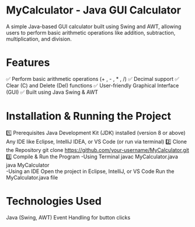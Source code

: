 # MyCalculator - Java GUI Calculator
A simple Java-based GUI calculator built using Swing and AWT, allowing users to perform basic arithmetic operations like addition, subtraction, multiplication, and division.
# Features
✅ Perform basic arithmetic operations (+ , - , * , /)
✅ Decimal support
✅ Clear (C) and Delete (Del) functions
✅ User-friendly Graphical Interface (GUI)
✅ Built using Java Swing & AWT

# Installation & Running the Project
1️⃣ Prerequisites
Java Development Kit (JDK) installed (version 8 or above)
Any IDE like Eclipse, IntelliJ IDEA, or VS Code (or run via terminal)
2️⃣ Clone the Repository
git clone https://github.com/your-username/MyCalculator.git
3️⃣ Compile & Run the Program
-Using Terminal
javac MyCalculator.java  
java MyCalculator  
-Using an IDE
Open the project in Eclipse, IntelliJ, or VS Code
Run the MyCalculator.java file
# Technologies Used
Java (Swing, AWT)
Event Handling for button clicks

